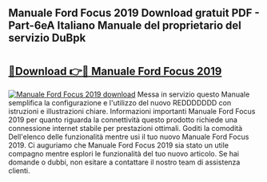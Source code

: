 ## Manuale Ford Focus 2019 Download gratuit PDF - Part-6eA Italiano Manuale del proprietario del servizio DuBpk

# <h2><a href="http://dfggju.blite.top/?on=Manuale+Ford+Focus+2019">🔗Download 👉🔴 Manuale Ford Focus 2019</a></h2>

[![Manuale Ford Focus 2019 download](https://i.imgur.com/lujVjoI.png)](http://dfggju.blite.top/?on=Manuale+Ford+Focus+2019)
Messa in servizio questo Manuale semplifica la configurazione e l'utilizzo del nuovo REDDDDDDD con istruzioni e illustrazioni chiare. Informazioni importanti Manuale Ford Focus 2019 per quanto riguarda la connettività questo prodotto richiede una connessione internet stabile per prestazioni ottimali. Goditi la comodità Dell'elenco delle funzionalità mentre usi il tuo nuovo Manuale Ford Focus 2019. Ci auguriamo che Manuale Ford Focus 2019 sia stato un utile compagno mentre esplori le funzionalità del tuo nuovo articolo. Se hai domande o dubbi, non esitare a contattare il nostro team di assistenza clienti.
